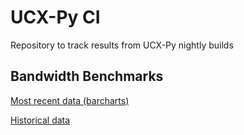 # UCX-Py CI

Repository to track results from UCX-Py nightly builds

## Bandwidth Benchmarks

[Most recent data (barcharts)](https://raw.githack.com/wence-/ucx-py-ci/test-results/assets/ucx-py-barchart.html)

[Historical data](https://raw.githack.com/wence-/ucx-py-ci/test-results/assets/ucx-py-bandwidth.html)
